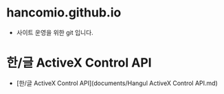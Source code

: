 # hancomio.github.io
- 사이트 운영을 위한 git 입니다.

# 한/글 ActiveX Control API
 - [한/글 ActiveX Control API](documents/Hangul ActiveX Control API.md)
